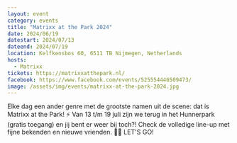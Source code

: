 ```yaml
---
layout: event
category: events
title: "Matrixx at the Park 2024"
date: 2024/06/19
datestart: 2024/07/13
dateend: 2024/07/19
location: Kelfkensbos 60, 6511 TB Nijmegen, Netherlands
hosts:
  - Matrixx
tickets: https://matrixxatthepark.nl/
facebook: https://www.facebook.com/events/525554446509473/
image: /assets/img/events/matrixx-at-the-park-2024.jpg
---
```


Elke dag een ander genre met de grootste namen uit de scene: dat is Matrixx at the Park! ⚡️ Van 13 t/m 19 juli zijn we terug in het Hunnerpark (gratis toegang) en jij bent er weer bij toch?! Check de volledige line-up met fijne bekenden en nieuwe vrienden. 🫶🏼 LET'S GO!